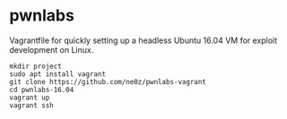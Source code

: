 # pwnlabs

Vagrantfile for quickly setting up a headless Ubuntu 16.04 VM for
exploit development on Linux.

```
mkdir project
sudo apt install vagrant
git clone https://github.com/ne0z/pwnlabs-vagrant
cd pwnlabs-16.04
vagrant up
vagrant ssh
```